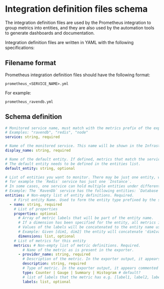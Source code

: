 # Integration definition files schema

The integration definition files are used by the Prometheus integration to group metrics into entities, and they are also used by the automation tools to generate dashboards and documentation.

Integration definition files are written in YAML with the following specifications:

## Filename format

Prometheus integration definition files should have the following format:

`prometheus_<SERVICE_NAME>.yml`

For example:

`prometheus_ravendb.yml`

## Schema definition
```yaml
# Monitored service name, must match with the metrics prefix of the exporter (e.g. redis_commands_duration_seconds_total)
# Examples: "ravendb", "redis", "node"
service: string, required 

# Name of the monitored service. This name will be shown in the Infrastructure UI page.
display_name: string, required

# Name of the default entity. If defined, metrics that match the service prefix but are not defined in any entity will be added to this entity.
# The default entity needs to be defined in the entities list.
default_entity: string, optional

# List of entities you want to monitor. There may be just one entity, which could be the service itself,
# for example the `Redis` service has just one `Instance`.
# In some cases, one service can hold multiple entities under different names.
# Example: The `RavenDb` service has the following entities: `Database`, `Node`.
entities: # Non-empty list of entity definitions. Required.
    # First entity Name. Used to form the entity type prefixed by the service (for example, `RavendbDatabase`).
  - name: string, required 
    # List of properties 
    properties: optional
      # Array of metric labels that will be part of the entity name.
      # If a dimension has been specified for the entity, all metrics in the entity must contain these labels.
      # Values of the labels will be concatenated to the entity name using ':' following the order in the list.
      # Example: Given [dim1, dim2] the entity will concatenate 'dim1value:dim2value' to the name.
      dimensions: list, optional
    # List of metrics for this entity
    metrics: # Non-empty list of metric definitions. Required.
        # Name of the metric as is present in the exporter.
      - provider_name: string, required
        # Description of the metric. In the exporter output, it appears commented using `# HELP`.
        description: string, required 
        # Type of metric. In the exporter output, it appears commented using # TYPE.
        type: Counter | Gauge | Summary | Histogram # default?
        # list of labels that the metric has e.g. [label1, label2, label3]
        labels: list, optional
```
